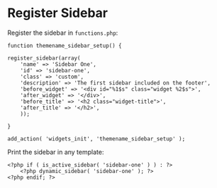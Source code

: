# Register Sidebar

Register the sidebar in `functions.php`:

```
function themename_sidebar_setup() {

register_sidebar(array(
	'name' => 'Sidebar One',
	'id' => 'sidebar-one',
	'class' => 'custom',
	'description' => 'The first sidebar included on the footer',
	'before_widget' => '<div id="%1$s" class="widget %2$s">',
	'after_widget' => '</div>',
	'before_title' => '<h2 class="widget-title">',
	'after_title' => '</h2>',
	));

}

add_action( 'widgets_init', 'themename_sidebar_setup' );
``` 

Print the sidebar in any template:

```
<?php if ( is_active_sidebar( 'sidebar-one' ) ) : ?>
	<?php dynamic_sidebar( 'sidebar-one' ); ?>
<?php endif; ?>
```
